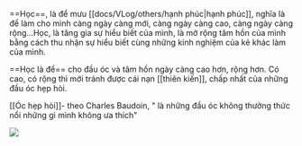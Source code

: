 ==Học==, là để mưu [[docs/VLog/others/hạnh phúc|hạnh phúc]], nghĩa là để làm cho mình càng ngày càng mới, càng ngày càng cao, càng ngày càng rộng...Học, là tăng gia sự hiểu biết của mình, là mở rộng tâm hồn của mình bằng cách thu nhận sự hiểu biết cùng những kinh nghiệm của kẻ khác làm của mình. 

==Học là để== cho đầu óc và tâm hồn ngày càng cao hơn, rộng hơn. Có cao, có rộng thì mới tránh được cái nạn [[thiên kiến]], chấp nhất của những đầu óc hẹp hòi. 

[[Óc hẹp hòi]]- theo Charles Baudoin, " là những đầu óc không thưởng thức nổi những gì mình không ưa thích"

![](https://i.imgur.com/uuiUmRj.png)

